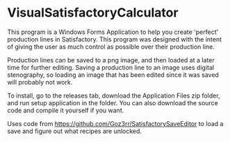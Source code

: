 # VisualSatisfactoryCalculator

This program is a Windows Forms Application to help you create 'perfect' production lines in Satisfactory.
This program was designed with the intent of giving the user as much control as possible over their production line.

Production lines can be saved to a png image, and then loaded at a later time for further editing.
Saving a production line to an image uses digital stenography, so loading an image that has been edited since it was saved will probably not work.

To install, go to the releases tab, download the Application Files zip folder, and run setup application in the folder.
You can also download the source code and compile it yourself if you want.

Uses code from https://github.com/Goz3rr/SatisfactorySaveEditor to load a save and figure out what recipes are unlocked.
